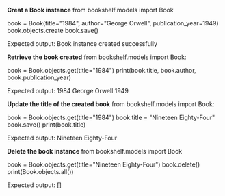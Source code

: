 **Creat a Book instance**
from bookshelf.models import Book

book = Book(title="1984", author="George Orwell", publication_year=1949)
book.objects.create
book.save()

Expected output: Book instance created successfully

**Retrieve the book created**
from bookshelf.models import Book:

book = Book.objects.get(title="1984")
print(book.title, book.author, book.publication_year)

Expected output: 1984 George Orwell 1949

**Update the title of the created book**
from bookshelf.models import Book:

book = Book.objects.get(title="1984")
book.title = "Nineteen Eighty-Four"
book.save()
print(book.title)

Expected output: Nineteen Eighty-Four

**Delete the book instance**
from bookshelf.models import Book 

book = Book.objects.get(title="Nineteen Eighty-Four") 
book.delete() 
print(Book.objects.all())

Expected output: []
